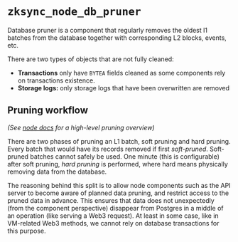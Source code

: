 # `zksync_node_db_pruner`

Database pruner is a component that regularly removes the oldest l1 batches from the database together with
corresponding L2 blocks, events, etc.

There are two types of objects that are not fully cleaned:

- **Transactions** only have `BYTEA` fields cleaned as some components rely on transactions existence.
- **Storage logs:** only storage logs that have been overwritten are removed

## Pruning workflow

_(See [node docs](https://matter-labs.github.io/zksync-era/core/latest/guides/external-node/08_pruning.html) for a high-level pruning overview)_

There are two phases of pruning an L1 batch, soft pruning and hard pruning. Every batch that would have its records
removed if first _soft-pruned_. Soft-pruned batches cannot safely be used. One minute (this is configurable) after soft
pruning, _hard pruning_ is performed, where hard means physically removing data from the database.

The reasoning behind this split is to allow node components such as the API server to become aware of planned data
pruning, and restrict access to the pruned data in advance. This ensures that data does not unexpectedly (from the
component perspective) disappear from Postgres in a middle of an operation (like serving a Web3 request). At least in
some case, like in VM-related Web3 methods, we cannot rely on database transactions for this purpose.
